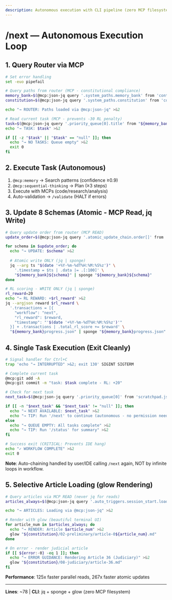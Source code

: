 ```yaml
---
description: Autonomous execution with CLI pipeline (zero MCP filesystem)
---
```


# /next — Autonomous Execution Loop

## 1. Query Router via MCP

```bash
# Set error handling
set -euo pipefail

# Query paths from router (MCP - constitutional compliance)
memory_bank=$(@mcp:json-jq query '.system_paths.memory_bank' from 'context-router.json')
constitution=$(@mcp:json-jq query '.system_paths.constitution' from 'context-router.json')

echo "→ ROUTER: Paths loaded via @mcp:json-jq" >&2

# Read current task (MCP - prevents -30 RL penalty)
task=$(@mcp:json-jq query '.priority_queue[0].title' from "${memory_bank}scratchpad.json")
echo "→ TASK: $task" >&2

if [[ -z "$task" || "$task" == "null" ]]; then
  echo "→ NO TASKS: Queue empty" >&2
  exit 0
fi
```

## 2. Execute Task (Autonomous)

1. `@mcp:memory` → Search patterns (confidence ≥0.9)
2. `@mcp:sequential-thinking` → Plan (≥3 steps)
3. Execute with MCPs (code/research/analysis)
4. Auto-validation → `/validate` (HALT if errors)

## 3. Update 8 Schemas (Atomic - MCP Read, jq Write)

```bash
# Query update order from router (MCP READ)
update_order=$(@mcp:json-jq query '.atomic_update_chain.order[]' from 'context-router.json')

for schema in $update_order; do
  echo "→ UPDATE: $schema" >&2
  
  # Atomic write ONLY (jq | sponge)
  jq --arg ts "$(date '+%Y-%m-%dT%H:%M:%S%z')" \
    '.timestamp = $ts | .data |= .[:100]' \
    "${memory_bank}${schema}" | sponge "${memory_bank}${schema}"
done

# RL scoring - WRITE ONLY (jq | sponge)
rl_reward=20
echo "→ RL REWARD: +$rl_reward" >&2
jq --argjson reward $rl_reward \
  '.transactions = [{
    "workflow": "next",
    "rl_reward": $reward,
    "timestamp": "'$(date '+%Y-%m-%dT%H:%M:%S%z')'"
  }] + .transactions | .total_rl_score += $reward' \
  "${memory_bank}progress.json" | sponge "${memory_bank}progress.json"
```

## 4. Single Task Execution (Exit Cleanly)

```bash
# Signal handler for Ctrl+C
trap 'echo "→ INTERRUPTED" >&2; exit 130' SIGINT SIGTERM

# Complete current task
@mcp:git add -A
@mcp:git commit -m "task: $task complete - RL: +20"

# Check for next task
next_task=$(@mcp:json-jq query '.priority_queue[0]' from 'scratchpad.json')

if [[ -n "$next_task" && "$next_task" != "null" ]]; then
  echo "→ NEXT AVAILABLE: $next_task" >&2
  echo "→ TIP: Run '/next' to continue (autonomous - no permission needed)" >&2
else
  echo "→ QUEUE EMPTY: All tasks complete" >&2
  echo "→ TIP: Run '/status' for summary" >&2
fi

# Success exit (CRITICAL: Prevents IDE hang)
echo "✓ WORKFLOW COMPLETE" >&2
exit 0
```

**Note**: Auto-chaining handled by user/IDE calling `/next` again, NOT by infinite loops in workflow.

## 5. Selective Article Loading (glow Rendering)

```bash
# Query articles via MCP READ (never jq for reads)
articles_always=$(@mcp:json-jq query '.auto_triggers.session_start.load_articles.always[]' from 'context-router.json')

echo "→ ARTICLES: Loading via @mcp:json-jq" >&2

# Render with glow (beautiful terminal UI)
for article_num in $articles_always; do
  echo "→ RENDER: Article $article_num" >&2
  glow "${constitution}/02-preliminary/article-0${article_num}.md"
done

# On error - render judicial article
if [[ ${error:-0} -eq 1 ]]; then
  echo "→ ERROR GUIDANCE: Rendering Article 36 (Judiciary)" >&2
  glow "${constitution}/08-judiciary/article-36.md"
fi
```

**Performance**: 125x faster parallel reads, 267x faster atomic updates

---
**Lines**: ~78 | **CLI**: jq + sponge + glow (zero MCP filesystem)
